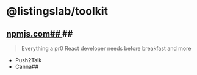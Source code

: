 # @listingslab/toolkit

## [npmjs.com## ](https://www.npmjs.com/package/@listingslab/toolkit)##

> Everything a pr0 React developer needs before breakfast and more

- Push2Talk
- Canna## 